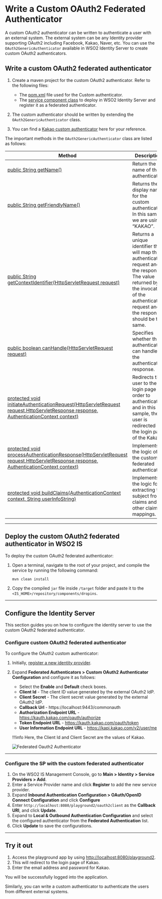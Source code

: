 # Write a Custom OAuth2 Federated Authenticator

A custom OAuth2 authenticator can be written to authenticate a user with an external system. The external system can be
any Identity provider supporting OAuth2 including Facebook, Kakao, Naver, etc. You can use the `OAuth2GenericAuthenticator`
available in WSO2 Identity Server to create custom OAuth2 authenticators.

## Write a custom OAuth2 federated authenticator

1. Create a maven project for the custom OAuth2 authenticator. Refer to the following files:

    - The [pom.xml](https://github.com/wso2/samples-is/blob/master/authenticators/components/org.wso2.carbon.identity.sample.oauth2.federated.authenticator/pom.xml) file used for the Custom authenticator.
    - The [service component class](https://github.com/wso2/samples-is/blob/master/authenticators/components/org.wso2.carbon.identity.sample.oauth2.federated.authenticator/src/main/java/org/wso2/carbon/identity/sample/oauth2/federated/authenticator/internal/OAuth2CustomAuthenticatorServiceComponent.java) to deploy in WSO2 Identity Server and register it as a federated authenticator.

2. The custom authenticator should be written by extending the `OAuth2GenericAuthenticator` class.
3. You can find a [Kakao custom authenticator](https://github.com/wso2-extensions/identity-outbound-auth-kakao) here for
   your reference.

The important methods in the `OAuth2GenericAuthenticator` class are listed as follows:

| Method                                       | Description                                                                                                                                                                                                                                                      |
|-----------------------------------------------------------------------------------------------------------------------------------------------------------------------------------------------------------------------------------------------------------------------------|-------------------------------------|
|[public String getName()](https://github.com/wso2-extensions/identity-outbound-auth-oauth2/blob/75745516bb81f3b93b47075da720cd2fbc194217/components/org.wso2.carbon.identity.application.authenticator.oauth2/src/main/java/org.wso2.carbon.identity.application.authenticator.oauth2/Oauth2GenericAuthenticator.java#L503-L506)|Return the name of the authenticator.|                                                                                                          
|[public String getFriendlyName()](https://github.com/wso2-extensions/identity-outbound-auth-oauth2/blob/75745516bb81f3b93b47075da720cd2fbc194217/components/org.wso2.carbon.identity.application.authenticator.oauth2/src/main/java/org.wso2.carbon.identity.application.authenticator.oauth2/Oauth2GenericAuthenticator.java#L497-L500)|Returns the display name for the custom authenticator. In this sample we are using “KAKAO”.|
|[public String getContextIdentifier(HttpServletRequest request)](https://github.com/wso2-extensions/identity-outbound-auth-oauth2/blob/75745516bb81f3b93b47075da720cd2fbc194217/components/org.wso2.carbon.identity.application.authenticator.oauth2/src/main/java/org.wso2.carbon.identity.application.authenticator.oauth2/Oauth2GenericAuthenticator.java#L476-L488)|Returns a unique identifier that will map the authentication request and the response. The value returned by the invocation of the authentication request and the response should be the same.|
|[public boolean canHandle(HttpServletRequest request)](https://github.com/wso2-extensions/identity-outbound-auth-oauth2/blob/75745516bb81f3b93b47075da720cd2fbc194217/components/org.wso2.carbon.identity.application.authenticator.oauth2/src/main/java/org.wso2.carbon.identity.application.authenticator.oauth2/Oauth2GenericAuthenticator.java#L470-L473)|Specifies whether this authenticator can handle the authentication response.|
|[protected void initiateAuthenticationRequest(HttpServletRequest request,HttpServletResponse response, AuthenticationContext context)](https://github.com/wso2-extensions/identity-outbound-auth-oauth2/blob/75745516bb81f3b93b47075da720cd2fbc194217/components/org.wso2.carbon.identity.application.authenticator.oauth2/src/main/java/org.wso2.carbon.identity.application.authenticator.oauth2/Oauth2GenericAuthenticator.java#L76-L113)|Redirects the user to the login page in order to authenticate and in this sample, the user is redirected to the login page of the Kakao.|
|[protected void processAuthenticationResponse(HttpServletRequest request,HttpServletResponse response, AuthenticationContext context)](https://github.com/wso2-extensions/identity-outbound-auth-oauth2/blob/75745516bb81f3b93b47075da720cd2fbc194217/components/org.wso2.carbon.identity.application.authenticator.oauth2/src/main/java/org.wso2.carbon.identity.application.authenticator.oauth2/Oauth2GenericAuthenticator.java#L116-L145)|Implements the logic of the custom federated authenticator.|
|[protected void buildClaims(AuthenticationContext context, String userInfoString)](https://github.com/wso2-extensions/identity-outbound-auth-oauth2/blob/75745516bb81f3b93b47075da720cd2fbc194217/components/org.wso2.carbon.identity.application.authenticator.oauth2/src/main/java/org.wso2.carbon.identity.application.authenticator.oauth2/Oauth2GenericAuthenticator.java#L147-L183)|Implements the logic for extracting the subject from claims and for other claim mappings.|

---

## Deploy the custom OAuth2 federated authenticator in WSO2 IS
To deploy the custom OAuth2 federated authenticator:
1. Open a terminal, navigate to the root of your project, and compile the service by running the following command:
    ``` xml
    mvn clean install
    ```
2. Copy the compiled `jar` file inside `/target` folder and paste it to the `<IS_HOME>/repository/components/dropins`.

---
## Configure the Identity Server

This section guides you on how to configure the identity server to use the custom OAuth2 federated authenticator.

### Configure custom OAuth2 federated authenticator

To configure the OAuth2 custom authenticator: 

1. Initially, [register a new identity provider]({{base_path}}/guides/identity-federation/add-idp/).
2. Expand **Federated Authenticators > Custom OAuth2 Authenticator Configuration** and configure it as follows:

    - Select the **Enable** and **Default** check boxes.
    - **Client Id** - The client ID value generated by the external OAuth2 IdP.
    - **Client Secret** - The client secret value generated by the external OAuth2 IdP.
    - **Callback Url** - https://localhost:9443/commonauth
    - **Authorization Endpoint URL** - https://kauth.kakao.com/oauth/authorize
    - **Token Endpoint URL** - https://kauth.kakao.com/oauth/token
    - **User Information Endpoint URL** - https://kapi.kakao.com/v2/user/me


    !!!info
         Here, the Client Id and Client Secret are the values of Kakao.

   ![Federated Oauth2 Authenticator]({{base_path}}/assets/img/extend/federated-oauth2-authenticator.png)

---

### Configure the SP with the custom federated authenticator

1. On the WSO2 IS Management Console, go to **Main > Identity > Service Providers > Add**.
2. Enter a Service Provider name and click **Register** to add the new service provider.
3. Expand **Inbound Authentication Configuration > OAuth/OpenID Connect Configuration** and click **Configure** 
4. Enter `http://localhost:8080/playground2/oauth2client` as the **Callback URI**, and click **Update**.
5. Expand to **Local & Outbound Authentication Configuration** and select the configured authenticator from the **Federated Authentication** list.
6. Click **Update** to save the configurations.

---

## Try it out

1. Access the playground app by using [http://localhost:8080/playground2](http://localhost:8080/playground2).
2. This will redirect to the login page of Kakao.
3. Enter the email address and password for Kakao.

You will be successfully logged into the application.

Similarly, you can write a custom authenticator to authenticate the users from different external systems.
